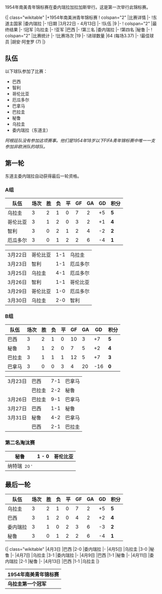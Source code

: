 1954年南美青年锦标赛在委内瑞拉加拉加斯举行。这是第一次举行此锦标赛。


{| class="wikitable" |+1954年南美洲青年锦标赛 \! colspan="2" |比赛详情 |- \!东道主国家
|委内瑞拉 |- \!日期 |3月22日 - 4月13日 |- \!队伍 |9 |- \! colspan="2" |最终结果 |-
\!冠军 |乌拉圭 |- \!亚军 |巴西 |- \!第三名 |委内瑞拉 |- \!第四名 |秘鲁 |- \! colspan="2"
|比赛统计 |- \!比赛场次 |19 |- \!进球数量 |64 (每场3.37) |- \!最佳球员 |胡安·阿奎罗 (7)
|}

## 队伍

以下球队参加了比赛：

  - 巴西
  - 智利
  - 哥伦比亚
  - 厄瓜多尔
  - 巴拿马
  - 巴拉圭
  - 秘鲁
  - 乌拉圭
  - 委内瑞拉（东道主）

*阿根廷队没有参加这项赛事。他们是1954年18岁以下FIFA青年锦标赛中唯一一支参加非欧洲队的球队。*

## 第一轮

东道主委内瑞拉自动获得最后一轮资格。

### A组

| 队伍   | 场次 | 胜 | 负 | 平 | GF | GA | GD  | 积分    |
| ---- | -- | - | - | - | -- | -- | --- | ----- |
| 乌拉圭  | 3  | 2 | 1 | 0 | 7  | 2  | \+5 | **5** |
| 哥伦比亚 | 3  | 1 | 2 | 0 | 3  | 2  | \+1 | **4** |
| 智利   | 3  | 0 | 2 | 1 | 2  | 4  | \-2 | **2** |
| 厄瓜多尔 | 3  | 0 | 1 | 2 | 2  | 6  | \-4 | **1** |

|       |      |     |      |
| ----- | ---- | --- | ---- |
| 3月22日 | 哥伦比亚 | 1-1 | 乌拉圭  |
| 3月23日 | 智利   | 1-1 | 厄瓜多尔 |
| 3月25日 | 乌拉圭  | 4-1 | 厄瓜多尔 |
| 3月26日 | 智利   | 1-1 | 哥伦比亚 |
| 3月29日 | 哥伦比亚 | 1-0 | 厄瓜多尔 |
| 3月30日 | 乌拉圭  | 2-0 | 智利   |

### B组

| 队伍  | 场次 | 胜 | 负 | 平 | GF | GA | GD   | 积分    |
| --- | -- | - | - | - | -- | -- | ---- | ----- |
| 巴西  | 3  | 2 | 1 | 0 | 10 | 3  | \+7  | **5** |
| 秘鲁  | 3  | 1 | 2 | 0 | 7  | 5  | \+2  | **4** |
| 巴拉圭 | 3  | 1 | 1 | 1 | 12 | 5  | \+7  | **3** |
| 巴拿马 | 3  | 0 | 0 | 3 | 4  | 20 | \-16 | **0** |

|       |     |     |     |
| ----- | --- | --- | --- |
| 3月23日 | 巴西  | 7-1 | 巴拿马 |
|       | 巴拉圭 | 2-2 | 秘鲁  |
| 3月26日 | 巴拉圭 | 9-1 | 巴拿马 |
| 3月27日 | 巴西  | 1-1 | 秘鲁  |
| 3月31日 | 秘鲁  | 4-2 | 巴拿马 |
|       | 巴西  | 2-1 | 巴拉圭 |

### 第二名淘汰赛

| 秘鲁                       | 1 - 0 | 哥伦比亚 |
| ------------------------ | ----- | ---- |
| 纳特瑞  <small>20 '</small> |       |      |



## 最后一轮

| 队伍   | 场次 | 胜 | 负 | 平 | GF | GA | GD  | 积分    |
| ---- | -- | - | - | - | -- | -- | --- | ----- |
| 乌拉圭  | 3  | 2 | 1 | 0 | 7  | 2  | \+5 | **5** |
| 巴西   | 3  | 1 | 2 | 0 | 4  | 2  | \+2 | **4** |
| 委内瑞拉 | 3  | 1 | 0 | 2 | 3  | 6  | \-3 | **2** |
| 秘鲁   | 3  | 0 | 1 | 2 | 2  | 6  | \-4 | **1** |


{| class="wikitable" |4月3日 |巴西 |2-0 |委内瑞拉 |- |4月5日 |乌拉圭 |3-0 |秘鲁 |-
|4月7日 |乌拉圭 |3-1 |委内瑞拉 |- |4月9日 |巴西 |1-1 |秘鲁 |- |4月11日 |委内瑞拉 |2-1 |秘鲁
|- |4月13日 |巴西 |1-1 |乌拉圭 |}

| 1954年南美青年锦标赛 |
| ------------ |
| **乌拉圭第一个冠军** |